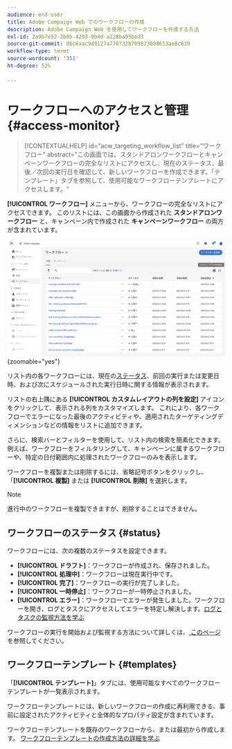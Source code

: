 ```yaml
---
audience: end-user
title: Adobe Campaign Web でのワークフローの作成
description: Adobe Campaign Web を使用してワークフローを作成する方法
exl-id: 2a9b7e52-2b8b-4293-9b4d-a228ba95bed3
source-git-commit: d6c6aac9d9127a770732b709873008613ae8c639
workflow-type: tm+mt
source-wordcount: '351'
ht-degree: 52%

---
```


# ワークフローへのアクセスと管理 {#access-monitor}

>[!CONTEXTUALHELP]
>id="acw_targeting_workflow_list"
>title="ワークフロー"
>abstract="この画面では、スタンドアロンワークフローとキャンペーンワークフローの完全なリストにアクセスし、現在のステータス、最後／次回の実行日を確認して、新しいワークフローを作成できます。「テンプレート」タブを参照して、使用可能なワークフローテンプレートにアクセスします。"

**[!UICONTROL ワークフロー]** メニューから、ワークフローの完全なリストにアクセスできます。 このリストには、この画面から作成された **スタンドアロンワークフロー** と、キャンペーン内で作成された **キャンペーンワークフロー** の両方が含まれています。

![ スタンドアロンワークフローとキャンペーンワークフローを表示するワークフローリスト画面 ](assets/workflow-list.png){zoomable="yes"}

リスト内の各ワークフローには、現在の[ステータス](#status)、前回の実行または変更日時、および次にスケジュールされた実行日時に関する情報が表示されます。

リストの右上隅にある **[!UICONTROL カスタムレイアウトの列を設定]** アイコンをクリックして、表示される列をカスタマイズします。 これにより、各ワークフローでエラーになった最後のアクティビティや、適用されたターゲティングディメンションなどの情報をリストに追加できます。

さらに、検索バーとフィルターを使用して、リスト内の検索を簡素化できます。 例えば、ワークフローをフィルタリングして、キャンペーンに属するワークフローや、特定の日付範囲内に処理されたワークフローのみを表示します。

ワークフローを複製または削除するには、省略記号ボタンをクリックし、「**[!UICONTROL 複製]** または **[!UICONTROL 削除]** を選択します。

>[!NOTE]
>
>進行中のワークフローを複製できますが、削除することはできません。

## ワークフローのステータス {#status}

ワークフローには、次の複数のステータスを設定できます。

* **[!UICONTROL ドラフト]**：ワークフローが作成され、保存されました。
* **[!UICONTROL 処理中]**：ワークフローは現在実行中です。
* **[!UICONTROL 完了]**：ワークフローの実行が完了しました。
* **[!UICONTROL 一時停止]**：ワークフローが一時停止されました。
* **[!UICONTROL エラー]**：ワークフローでエラーが発生しました。ワークフローを開き、ログとタスクにアクセスしてエラーを特定し解決します。[ログとタスクの監視方法を学ぶ](start-monitor-workflows.md#logs-tasks)

ワークフローの実行を開始および監視する方法について詳しくは、[ このページ ](start-monitor-workflows.md) を参照してください。

## ワークフローテンプレート {#templates}

「**[!UICONTROL テンプレート]**」タブには、使用可能なすべてのワークフローテンプレートが一覧表示されます。

ワークフローテンプレートには、新しいワークフローの作成に再利用できる、事前に設定されたアクティビティと全体的なプロパティ設定が含まれています。

ワークフローテンプレートを既存のワークフローから、または最初から作成します。 [ワークフローテンプレートの作成方法の詳細を学ぶ](create-workflow.md#workflow-templates)